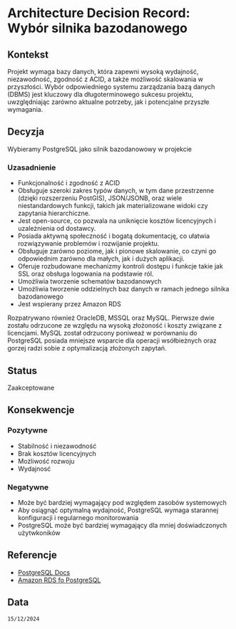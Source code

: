 # Architecture Decision Record: Wybór silnika bazodanowego

## Kontekst

Projekt wymaga bazy danych, która zapewni wysoką wydajność, niezawodność, zgodność z ACID, a także możliwość skalowania w przyszłości. Wybór odpowiedniego systemu zarządzania bazą danych (DBMS) jest kluczowy dla długoterminowego sukcesu projektu, uwzględniając zarówno aktualne potrzeby, jak i potencjalne przyszłe wymagania.

## Decyzja

Wybieramy PostgreSQL jako silnik bazodanowowy w projekcie

### Uzasadnienie
- Funkcjonalność i zgodność z ACID
- Obsługuje szeroki zakres typów danych, w tym dane przestrzenne (dzięki rozszerzeniu PostGIS), JSON/JSONB, oraz wiele niestandardowych funkcji, takich jak materializowane widoki czy zapytania hierarchiczne.
- Jest open-source, co pozwala na uniknięcie kosztów licencyjnych i uzależnienia od dostawcy.
- Posiada aktywną społeczność i bogatą dokumentację, co ułatwia rozwiązywanie problemów i rozwijanie projektu.
- Obsługuje zarówno poziome, jak i pionowe skalowanie, co czyni go odpowiednim zarówno dla małych, jak i dużych aplikacji.
- Oferuje rozbudowane mechanizmy kontroli dostępu i funkcje takie jak SSL oraz obsługa logowania na podstawie ról.
- Umożliwia tworzenie schematów bazodanowych
- Umożliwia tworzenie oddzielnych baz danych w ramach jednego silnika bazodanowego
- Jest wspierany przez Amazon RDS

Rozpatrywano również OracleDB, MSSQL oraz MySQL. Pierwsze dwie zostału odrzucone ze względu na wysoką złożoność i koszty związane z licencjami. MySQL został odrzucony poniweaż w porównaniu do PostgreSQL posiada mniejsze wsparcie dla operacji wsółbieżnych oraz gorzej radzi sobie z optymalizacją złożonych zapytań. 
## Status

Zaakceptowane

## Konsekwencje

### Pozytywne
- Stabilność i niezawodność
- Brak kosztów licencyjnych
- Możliwość rozwoju
- Wydajnosć

### Negatywne
- Może być bardziej wymagający pod względem zasobów systemowych
- Aby osiągnąć optymalną wydajność, PostgreSQL wymaga starannej konfiguracji i regularnego monitorowania
- PostgreSQL może być bardziej wymagający dla mniej doświadczonych użytwkoników

## Referencje
- [PostgreSQL Docs](https://www.postgresql.org.pl/)
- [Amazon RDS fo PostgreSQL](https://aws.amazon.com/rds/postgresql/)

## Data

``15/12/2024``